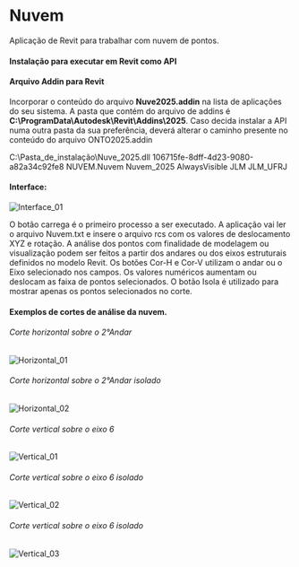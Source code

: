 # Nuvem
Aplicação de Revit para trabalhar com nuvem de pontos.

#### Instalação para executar em Revit como API 
 
#### Arquivo Addin para Revit
Incorporar o conteúdo do arquivo **Nuve2025.addin** na lista de aplicações do seu sistema. A pasta que contém do arquivo de addins é **C:\ProgramData\Autodesk\Revit\Addins\2025**. Caso decida instalar a API numa outra pasta da sua preferência, deverá alterar o caminho presente no conteúdo do arquivo ONTO2025.addin  

<AddIn Type="Command">
	 <Assembly>C:\Pasta_de_instalação\Nuve_2025.dll</Assembly>
	 <AddInId>106715fe-8dff-4d23-9080-a82a34c92fe8</AddInId>
	 <FullClassName>NUVEM.Nuvem</FullClassName>
	 <Text>Nuvem_2025</Text>
  	 <VisibilityMode>AlwaysVisible</VisibilityMode>
	 <VendorId>JLM</VendorId>
	 <VendorDescription>JLM_UFRJ</VendorDescription>
</AddIn>

#### Interface:
![Interface_01](https://github.com/user-attachments/assets/6ce06474-c195-42ec-8615-f94a70ed3c1e)

O botão carrega é o primeiro processo a ser executado. A aplicação vai ler o arquivo Nuvem.txt e insere o arquivo rcs com os valores de deslocamento XYZ e rotação.
A análise dos pontos com finalidade de modelagem ou visualização podem ser feitos a partir dos andares ou dos eixos estruturais definidos no modelo Revit. 
Os botões Cor-H e Cor-V utilizam o andar ou o Eixo selecionado nos campos. Os valores numéricos aumentam ou deslocam as faixa de pontos selecionados.
O botão Isola é utilizado para mostrar apenas os pontos selecionados no corte.

#### Exemplos de cortes de análise da nuvem.
###### Corte horizontal sobre o 2°Andar
![Horizontal_01](https://github.com/user-attachments/assets/2c9e6e24-e248-4cc4-8381-c97d057b695d)
###### Corte horizontal sobre o 2°Andar isolado
![Horizontal_02](https://github.com/user-attachments/assets/606a3694-0dd9-4824-a9e6-50bcf62f8013)
###### Corte vertical sobre o eixo 6
![Vertical_01](https://github.com/user-attachments/assets/741afd09-9b33-4cc1-a610-5b9ad1ef80a8)
###### Corte vertical sobre o eixo 6 isolado
![Vertical_02](https://github.com/user-attachments/assets/966e9895-bd03-4d3d-a2ea-7f1f80e29eed)
###### Corte vertical sobre o eixo 6 isolado
![Vertical_03](https://github.com/user-attachments/assets/c6d80f0f-a7bf-422b-b309-61b1d8ccdb88)




